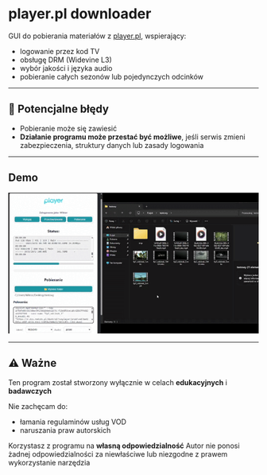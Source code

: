 # player.pl downloader

GUI do pobierania materiałów z [player.pl](https://player.pl), wspierający:

- logowanie przez kod TV 
- obsługę DRM (Widevine L3)  
- wybór jakości i języka audio  
- pobieranie całych sezonów lub pojedynczych odcinków  

---

## 🐞 Potencjalne błędy

- Pobieranie może się zawiesić  
- **Działanie programu może przestać być możliwe**, jeśli serwis zmieni zabezpieczenia, struktury danych lub zasady logowania  

---

## Demo
![demo](https://github.com/vicuuu/player.pl-downloader/blob/main/demo.gif)

---

## ⚠️ Ważne

Ten program został stworzony wyłącznie w celach **edukacyjnych** i **badawczych**

Nie zachęcam do:

- łamania regulaminów usług VOD  
- naruszania praw autorskich  

Korzystasz z programu na **własną odpowiedzialność** 
Autor nie ponosi żadnej odpowiedzialności za niewłaściwe lub niezgodne z prawem wykorzystanie narzędzia
